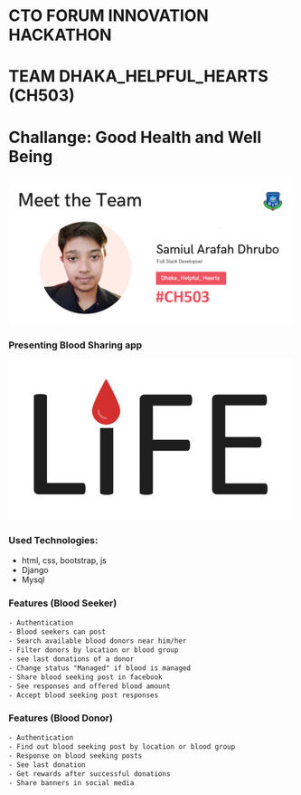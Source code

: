 # CTO FORUM INNOVATION HACKATHON
# TEAM DHAKA_HELPFUL_HEARTS (CH503)
# Challange: Good Health and Well Being
[![N|Solid](media/image/team.png)](media/image/team.png)

### Presenting Blood Sharing app

[![N|Solid](media/image/life.svg)](media/image/life.svg)

### Used Technologies:
- html, css, bootstrap, js
- Django
- Mysql

### Features (Blood Seeker)
```
- Authentication
- Blood seekers can post  
- Search available blood donors near him/her
- Filter donors by location or blood group
- see last donations of a donor
- Change status "Managed" if blood is managed
- Share blood seeking post in facebook
- See responses and offered blood amount
- Accept blood seeking post responses
```

### Features (Blood Donor)
```
- Authentication
- Find out blood seeking post by location or blood group 
- Response on blood seeking posts
- See last donation
- Get rewards after successful donations
- Share banners in social media
```
